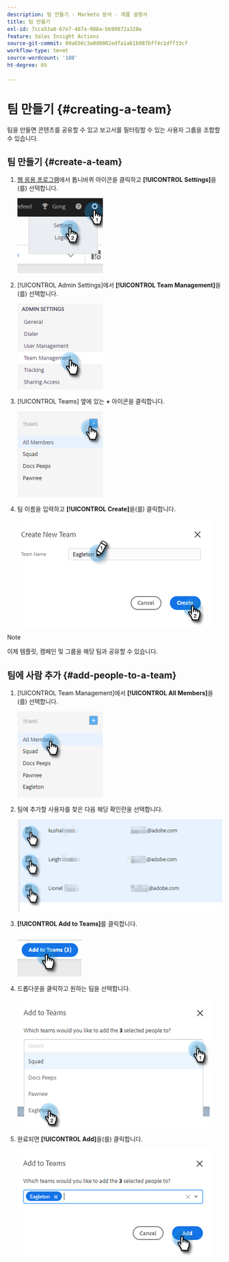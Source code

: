 ```yaml
---
description: 팀 만들기 - Marketo 문서 - 제품 설명서
title: 팀 만들기
exl-id: 7cca53a8-67e7-467a-988a-bb99872a328e
feature: Sales Insight Actions
source-git-commit: 09a656c3a0d0002edfa1a61b987bff4c1dff33cf
workflow-type: tm+mt
source-wordcount: '108'
ht-degree: 6%

---
```


# 팀 만들기 {#creating-a-team}

팀을 만들면 콘텐츠를 공유할 수 있고 보고서를 필터링할 수 있는 사용자 그룹을 조합할 수 있습니다.

## 팀 만들기 {#create-a-team}

1. [웹 응용 프로그램](https://toutapp.com/login)에서 톱니바퀴 아이콘을 클릭하고 **[!UICONTROL Settings]**&#x200B;을(를) 선택합니다.

   ![](assets/creating-a-team-1.png)

1. [!UICONTROL Admin Settings]에서 **[!UICONTROL Team Management]**&#x200B;을(를) 선택합니다.

   ![](assets/creating-a-team-2.png)

1. [!UICONTROL Teams] 옆에 있는 **+** 아이콘을 클릭합니다.

   ![](assets/creating-a-team-3.png)

1. 팀 이름을 입력하고 **[!UICONTROL Create]**&#x200B;을(를) 클릭합니다.

   ![](assets/creating-a-team-4.png)

>[!NOTE]
>
>이제 템플릿, 캠페인 및 그룹을 해당 팀과 공유할 수 있습니다.

## 팀에 사람 추가 {#add-people-to-a-team}

1. [!UICONTROL Team Management]에서 **[!UICONTROL All Members]**&#x200B;을(를) 선택합니다.

   ![](assets/creating-a-team-5.png)

1. 팀에 추가할 사용자를 찾은 다음 해당 확인란을 선택합니다.

   ![](assets/creating-a-team-6.png)

1. **[!UICONTROL Add to Teams]**&#x200B;를 클릭합니다.

   ![](assets/creating-a-team-7.png)

1. 드롭다운을 클릭하고 원하는 팀을 선택합니다.

   ![](assets/creating-a-team-8.png)

1. 완료되면 **[!UICONTROL Add]**&#x200B;을(를) 클릭합니다.

   ![](assets/creating-a-team-9.png)
